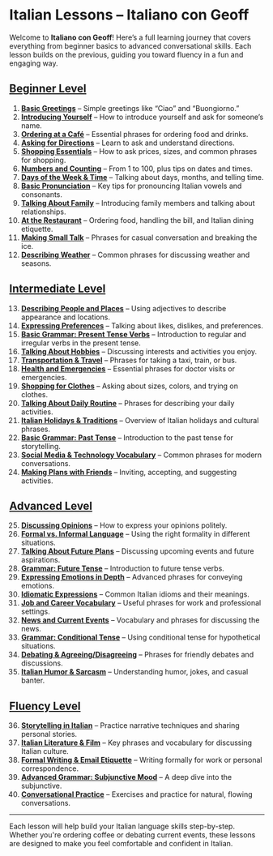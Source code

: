 # Italian Lessons – Italiano con Geoff

Welcome to **Italiano con Geoff**! Here’s a full learning journey that covers everything from beginner basics to advanced conversational skills. Each lesson builds on the previous, guiding you toward fluency in a fun and engaging way.

## [Beginner Level](../lessons/beginner/)

1. [**Basic Greetings**](../lessons/beginner/basic-greetings/) – Simple greetings like “Ciao” and “Buongiorno.”
2. [**Introducing Yourself**](../lessons/beginner/introducing-yourself/) – How to introduce yourself and ask for someone’s name.
3. [**Ordering at a Café**](../lessons/beginner/ordering-at-a-cafe/) – Essential phrases for ordering food and drinks.
4. [**Asking for Directions**](../lessons/beginner/asking-for-directions/) – Learn to ask and understand directions.
5. [**Shopping Essentials**](../lessons/beginner/shopping-essentials/) – How to ask prices, sizes, and common phrases for shopping.
6. [**Numbers and Counting**](../lessons/beginner/numbers-and-counting/) – From 1 to 100, plus tips on dates and times.
7. [**Days of the Week & Time**](../lessons/beginner/days-and-time/) – Talking about days, months, and telling time.
8. [**Basic Pronunciation**](../lessons/beginner/basic-pronunciation/) – Key tips for pronouncing Italian vowels and consonants.
9. [**Talking About Family**](../lessons/beginner/talking-about-family/) – Introducing family members and talking about relationships.
10. [**At the Restaurant**](../lessons/beginner/at-the-restaurant/) – Ordering food, handling the bill, and Italian dining etiquette.
11. [**Making Small Talk**](../lessons/beginner/making-small-talk/) – Phrases for casual conversation and breaking the ice.
12. [**Describing Weather**](../lessons/beginner/describing-weather/) – Common phrases for discussing weather and seasons.

## [Intermediate Level](../lessons/intermediate/)

13. [**Describing People and Places**](../lessons/intermediate/describing-people-places/) – Using adjectives to describe appearance and locations.
14. [**Expressing Preferences**](../lessons/intermediate/expressing-preferences/) – Talking about likes, dislikes, and preferences.
15. [**Basic Grammar: Present Tense Verbs**](../lessons/intermediate/present-tense-verbs/) – Introduction to regular and irregular verbs in the present tense.
16. [**Talking About Hobbies**](../lessons/intermediate/talking-about-hobbies/) – Discussing interests and activities you enjoy.
17. [**Transportation & Travel**](../lessons/intermediate/transportation-travel/) – Phrases for taking a taxi, train, or bus.
18. [**Health and Emergencies**](../lessons/intermediate/health-emergencies/) – Essential phrases for doctor visits or emergencies.
19. [**Shopping for Clothes**](../lessons/intermediate/shopping-clothes/) – Asking about sizes, colors, and trying on clothes.
20. [**Talking About Daily Routine**](../lessons/intermediate/daily-routine/) – Phrases for describing your daily activities.
21. [**Italian Holidays & Traditions**](../lessons/intermediate/holidays-traditions/) – Overview of Italian holidays and cultural phrases.
22. [**Basic Grammar: Past Tense**](../lessons/intermediate/past-tense/) – Introduction to the past tense for storytelling.
23. [**Social Media & Technology Vocabulary**](../lessons/intermediate/social-media-technology/) – Common phrases for modern conversations.
24. [**Making Plans with Friends**](../lessons/intermediate/making-plans/) – Inviting, accepting, and suggesting activities.

## [Advanced Level](../lessons/advanced/)

25. [**Discussing Opinions**](../lessons/advanced/discussing-opinions/) – How to express your opinions politely.
26. [**Formal vs. Informal Language**](../lessons/advanced/formal-informal-language/) – Using the right formality in different situations.
27. [**Talking About Future Plans**](../lessons/advanced/future-plans/) – Discussing upcoming events and future aspirations.
28. [**Grammar: Future Tense**](../lessons/advanced/future-tense/) – Introduction to future tense verbs.
29. [**Expressing Emotions in Depth**](../lessons/advanced/expressing-emotions/) – Advanced phrases for conveying emotions.
30. [**Idiomatic Expressions**](../lessons/advanced/idiomatic-expressions/) – Common Italian idioms and their meanings.
31. [**Job and Career Vocabulary**](../lessons/advanced/job-career-vocabulary/) – Useful phrases for work and professional settings.
32. [**News and Current Events**](../lessons/advanced/news-current-events/) – Vocabulary and phrases for discussing the news.
33. [**Grammar: Conditional Tense**](../lessons/advanced/conditional-tense/) – Using conditional tense for hypothetical situations.
34. [**Debating & Agreeing/Disagreeing**](../lessons/advanced/debating-agreeing-disagreeing/) – Phrases for friendly debates and discussions.
35. [**Italian Humor & Sarcasm**](../lessons/advanced/italian-humor-sarcasm/) – Understanding humor, jokes, and casual banter.

## [Fluency Level](../lessons/fluency/)

36. [**Storytelling in Italian**](../lessons/fluency/storytelling/) – Practice narrative techniques and sharing personal stories.
37. [**Italian Literature & Film**](../lessons/fluency/literature-film/) – Key phrases and vocabulary for discussing Italian culture.
38. [**Formal Writing & Email Etiquette**](../lessons/fluency/formal-writing-email-etiquette/) – Writing formally for work or personal correspondence.
39. [**Advanced Grammar: Subjunctive Mood**](../lessons/fluency/subjunctive-mood/) – A deep dive into the subjunctive.
40. [**Conversational Practice**](../lessons/fluency/conversational-practice/) – Exercises and practice for natural, flowing conversations.

---

Each lesson will help build your Italian language skills step-by-step. Whether you're ordering coffee or debating current events, these lessons are designed to make you feel comfortable and confident in Italian.

